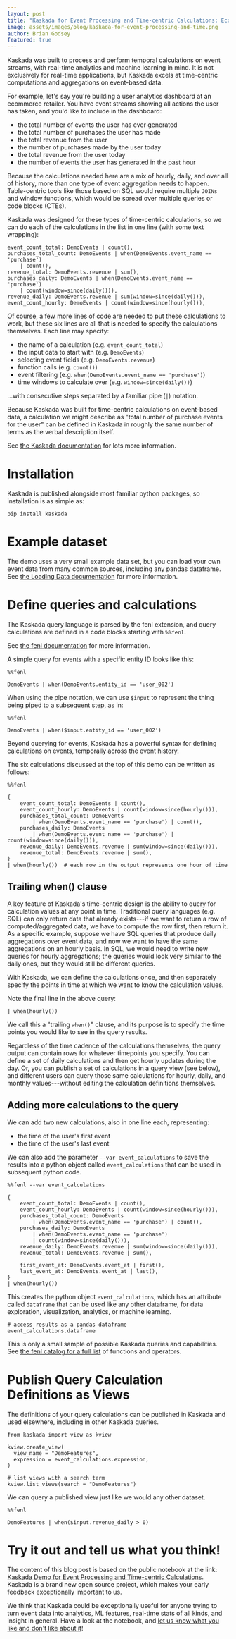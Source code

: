 ```yaml
---
layout: post
title: "Kaskada for Event Processing and Time-centric Calculations: Ecommerce and Beyond"
image: assets/images/blog/kaskada-for-event-processing-and-time.png
author: Brian Godsey
featured: true
---
```



Kaskada was built to process and perform temporal calculations on event streams,
with real-time analytics and machine learning in mind. It is not exclusively for
real-time applications, but Kaskada excels at time-centric computations and
aggregations on event-based data.

For example, let's say you're building a user analytics dashboard at an
ecommerce retailer. You have event streams showing all actions the user has
taken, and you'd like to include in the dashboard:

* the total number of events the user has ever generated
* the total number of purchases the user has made
* the total revenue from the user
* the number of purchases made by the user today
* the total revenue from the user today
* the number of events the user has generated in the past hour

Because the calculations needed here are a mix of hourly, daily, and over all of
history, more than one type of event aggregation needs to happen. Table-centric
tools like those based on SQL would require multiple `JOINs` and window functions,
which would be spread over multiple queries or code blocks (CTEs).

Kaskada was designed for these types of time-centric calculations, so we can do
each of the calculations in the list in one line (with some text wrapping):

```
event_count_total: DemoEvents | count(),
purchases_total_count: DemoEvents | when(DemoEvents.event_name == 'purchase') 
    | count(),
revenue_total: DemoEvents.revenue | sum(),
purchases_daily: DemoEvents | when(DemoEvents.event_name == 'purchase') 
    | count(window=since(daily())),
revenue_daily: DemoEvents.revenue | sum(window=since(daily())),
event_count_hourly: DemoEvents | count(window=since(hourly())),
```


Of course, a few more lines of code are needed to put these calculations to
work, but these six lines are all that is needed to specify the calculations
themselves. Each line may specify:

* the name of a calculation (e.g. `event_count_total`)
* the input data to start with (e.g. `DemoEvents`)
* selecting event fields (e.g. `DemoEvents.revenue`)
* function calls (e.g. `count()`)
* event filtering (e.g. `when(DemoEvents.event_name == 'purchase')`)
* time windows to calculate over (e.g. `window=since(daily())`)

...with consecutive steps separated by a familiar pipe (`|`) notation.

Because Kaskada was built for time-centric calculations on event-based data, a
calculation we might describe as "total number of purchase events for the user"
can be defined in Kaskada in roughly the same number of terms as the verbal
description itself.

See [the Kaskada
documentation](https://kaskada.io/docs-site/kaskada/main/installing.html)
for lots more information.


# Installation

Kaskada is published alongside most familiar python packages, so installation is
as simple as:

```
pip install kaskada
```


# Example dataset

The demo uses a very small example data set, but you can load your own event
data from many common sources, including any pandas dataframe. See [the Loading
Data
documentation](https://kaskada.io/docs-site/kaskada/main/loading-data.html)
for more information. 


# Define queries and calculations

The Kaskada query language is parsed by the fenl extension, and query
calculations are defined in a code blocks starting with `%%fenl`.

See [the fenl
documentation](https://kaskada.io/docs-site/kaskada/main/fenl/fenl-quick-start.html)
for more information.

A simple query for events with a specific entity ID looks like this:

```
%%fenl

DemoEvents | when(DemoEvents.entity_id == 'user_002')
```


When using the pipe notation, we can use `$input` to represent the thing being
piped to a subsequent step, as in:

```
%%fenl

DemoEvents | when($input.entity_id == 'user_002')
```


Beyond querying for events, Kaskada has a powerful syntax for defining
calculations on events, temporally across the event history.

The six calculations discussed at the top of this demo can be written as
follows:

```
%%fenl

{
    event_count_total: DemoEvents | count(),
    event_count_hourly: DemoEvents | count(window=since(hourly())),
    purchases_total_count: DemoEvents 
        | when(DemoEvents.event_name == 'purchase') | count(),
    purchases_daily: DemoEvents 
        | when(DemoEvents.event_name == 'purchase') | count(window=since(daily())),
    revenue_daily: DemoEvents.revenue | sum(window=since(daily())),
    revenue_total: DemoEvents.revenue | sum(),
}
| when(hourly())  # each row in the output represents one hour of time
```


## Trailing when() clause

A key feature of Kaskada's time-centric design is the ability to query for
calculation values at any point in time. Traditional query languages (e.g. SQL)
can only return data that already exists---if we want to return a row of
computed/aggregated data, we have to compute the row first, then return it. As a
specific example, suppose we have SQL queries that produce daily aggregations
over event data, and now we want to have the same aggregations on an hourly
basis. In SQL, we would need to write new queries for hourly aggregations; the
queries would look very similar to the daily ones, but they would still be
different queries.

With Kaskada, we can define the calculations once, and then separately specify
the points in time at which we want to know the calculation values.

Note the final line in the above query:

```
| when(hourly())
```

We call this a "trailing `when()`" clause, and its purpose is to specify the time
points you would like to see in the query results.

Regardless of the time cadence of the calculations themselves, the query output
can contain rows for whatever timepoints you specify. You can define a set of
daily calculations and then get hourly updates during the day. Or, you can
publish a set of calculations in a query view (see below), and different users
can query those same calculations for hourly, daily, and monthly
values---without editing the calculation definitions themselves.


## Adding more calculations to the query

We can add two new calculations, also in one line each, representing:

* the time of the user's first event
* the time of the user's last event

We can also add the parameter `--var event_calculations` to save the results
into a python object called `event_calculations` that can be used in subsequent
python code.


```
%%fenl --var event_calculations

{
    event_count_total: DemoEvents | count(),
    event_count_hourly: DemoEvents | count(window=since(hourly())),
    purchases_total_count: DemoEvents 
        | when(DemoEvents.event_name == 'purchase') | count(),
    purchases_daily: DemoEvents 
        | when(DemoEvents.event_name == 'purchase') 
        | count(window=since(daily())),
    revenue_daily: DemoEvents.revenue | sum(window=since(daily())),
    revenue_total: DemoEvents.revenue | sum(),
    
    first_event_at: DemoEvents.event_at | first(),
    last_event_at: DemoEvents.event_at | last(),
}
| when(hourly())
```


This creates the python object `event_calculations`, which has an attribute
called `dataframe` that can be used like any other dataframe, for data
exploration, visualization, analytics, or machine learning.

```
# access results as a pandas dataframe
event_calculations.dataframe
```


This is only a small sample of possible Kaskada queries and capabilities. See
[the fenl catalog for a full
list](https://kaskada.io/docs-site/kaskada/main/fenl/catalog.html) of
functions and operators.


# Publish Query Calculation Definitions as Views

The definitions of your query calculations can be published in Kaskada and used
elsewhere, including in other Kaskada queries.

```
from kaskada import view as kview

kview.create_view(
  view_name = "DemoFeatures", 
  expression = event_calculations.expression,
)

# list views with a search term
kview.list_views(search = "DemoFeatures")
```

We can query a published view just like we would any other dataset.

```
%%fenl

DemoFeatures | when($input.revenue_daily > 0)
```

# Try it out and tell us what you think!

The content of this blog post is based on the public notebook at the link:
[Kaskada Demo for Event Processing and Time-centric
Calculations](https://github.com/kaskada-ai/kaskada/blob/main/examples/Kaskada%20Demo%20for%20Event%20Processing%20and%20Time-centric%20Calculations.ipynb).
Kaskada is a brand new open source project, which makes your early feedback
exceptionally important to us. 

We think that Kaskada could be exceptionally useful for anyone trying to turn
event data into analytics, ML features, real-time stats of all kinds, and
insight in general. Have a look at the notebook, and [let us know what you like
and don't like about it](https://github.com/kaskada-ai/kaskada/discussions)!


